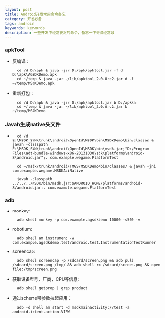 ```yaml
---
layout: post
title: Android开发常用命令备忘
category: 开发必备
tags: android
keywords: keywords
description: 一些开发中经常要敲的命令，备忘一下懒得经常敲
---
```


### apkTool

- 反编译： 
		
		cd /d D:\apk & java -jar D:/apk/apktool.jar -f d D:\apk\AGSDKDemo.apk
		cd ~/temp & java -jar ~/lib/apktool_2.0.0rc2.jar d -f  ~/temp/MSDKDemo.apk

- 重新打包：

		cd /d D:\apk & java -jar D:/apk/apktool.jar b D:/apk/a
		cd ~/temp & java -jar ~/lib/apktool_2.0.0rc2.jar b  ~/temp/MSDKDemo

### Javah生成native头文件

-	
		cd /d E:\MSDK_SVN\trunk\android\OpenId\MSDK\bin\MSDKDemo\bin\classes & javah -classpath E:\MSDK_SVN\trunk\android\OpenId\MSDK\bin\msdk.jar;"D:\Program Files\adt-bundle-windows-x86-20131030\sdk\platforms\android-8\android.jar";. com.example.wegame.PlatformTest
	
		cd ~/msdk/trunk/android/TMGS/MSDKDemo/bin/classes/ & javah -jni com.example.wegame.MSDKApiNative
		
		javah -classpath ../../../MSDK/bin/msdk.jar:$ANDROID_HOME/platforms/android-8/android.jar:. com.example.wegame.PlatformTest
	
### adb

- monkey:

		adb shell monkey -p com.example.agsdkdemo 10000 -s500 -v

- robotium:

		adb shell am instrument -w com.example.agsdkdemo.test/android.test.InstrumentationTestRunner
		
- screencap:

		adb shell screencap -p /sdcard/screen.png && adb pull /sdcard/screen.png /tmp/ && adb shell rm /sdcard/screen.png && open file:/tmp/screen.png

- 获取设备型号，厂商，CPU等信息:		
		
		adb shell getprop | grep product
		
- 通过scheme带参数拉起应用：

		adb -d shell am start -d msdkmainactivity://test -a android.intent.action.VIEW

